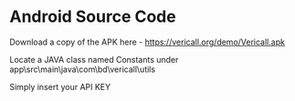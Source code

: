 # Android Source Code
Download a copy of the APK here - https://vericall.org/demo/Vericall.apk

Locate a JAVA class named Constants under app\src\main\java\com\bd\vericall\utils 

Simply insert your API KEY
